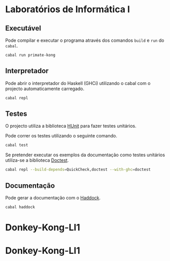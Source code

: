 # Laboratórios de Informática I

## Executável

Pode compilar e executar o programa através dos comandos `build` e `run` do `cabal`.

```bash
cabal run primate-kong
```

## Interpretador

Pode abrir o interpretador do Haskell (GHCi) utilizando o cabal com o projecto automaticamente carregado.

```bash
cabal repl
```

## Testes

O projecto utiliza a biblioteca [HUnit](https://hackage.haskell.org/package/HUnit) para fazer testes unitários.

Pode correr os testes utilizando o seguinte comando.

```bash
cabal test
```

Se pretender executar os exemplos da documentação como testes unitários utiliza-se a biblioteca [Doctest](https://hackage.haskell.org/package/doctest).

```bash
cabal repl --build-depends=QuickCheck,doctest --with-ghc=doctest
```

## Documentação

Pode gerar a documentação com o [Haddock](https://haskell-haddock.readthedocs.io/).

```bash
cabal haddock
```
# Donkey-Kong-LI1
# Donkey-Kong-LI1
